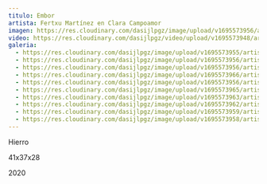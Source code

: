 ```yaml
---
titulo: Embor
artista: Fertxu Martínez en Clara Campoamor
imagen: https://res.cloudinary.com/dasijlpgz/image/upload/v1695573956/artistas/Fertxu%20Mart%C3%ADnez/Embor/P1060990.jpg
video: https://res.cloudinary.com/dasijlpgz/video/upload/v1695573948/artistas/Fertxu%20Mart%C3%ADnez/Embor/Sin_t%C3%ADtulo_1_1-2.mp4
galeria:
  - https://res.cloudinary.com/dasijlpgz/image/upload/v1695573955/artistas/Fertxu%20Mart%C3%ADnez/Embor/P1060987.jpg
  - https://res.cloudinary.com/dasijlpgz/image/upload/v1695573956/artistas/Fertxu%20Mart%C3%ADnez/Embor/P1060990.jpg
  - https://res.cloudinary.com/dasijlpgz/image/upload/v1695573956/artistas/Fertxu%20Mart%C3%ADnez/Embor/P1060991.jpg
  - https://res.cloudinary.com/dasijlpgz/image/upload/v1695573966/artistas/Fertxu%20Mart%C3%ADnez/Embor/P1070004.jpg
  - https://res.cloudinary.com/dasijlpgz/image/upload/v1695573956/artistas/Fertxu%20Mart%C3%ADnez/Embor/P1060993.jpg
  - https://res.cloudinary.com/dasijlpgz/image/upload/v1695573965/artistas/Fertxu%20Mart%C3%ADnez/Embor/P1070002.jpg
  - https://res.cloudinary.com/dasijlpgz/image/upload/v1695573963/artistas/Fertxu%20Mart%C3%ADnez/Embor/P1070001.jpg
  - https://res.cloudinary.com/dasijlpgz/image/upload/v1695573962/artistas/Fertxu%20Mart%C3%ADnez/Embor/P1060999.jpg
  - https://res.cloudinary.com/dasijlpgz/image/upload/v1695573959/artistas/Fertxu%20Mart%C3%ADnez/Embor/P1060996.jpg
  - https://res.cloudinary.com/dasijlpgz/image/upload/v1695573958/artistas/Fertxu%20Mart%C3%ADnez/Embor/P1060995.jpg
---
```

H﻿ierro

4﻿1x37x28

2﻿020